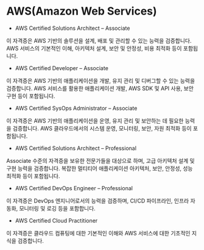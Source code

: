 
# AWS(Amazon Web Services)

- AWS Certified Solutions Architect – Associate

이 자격증은 AWS 기반의 솔루션을 설계, 배포 및 관리할 수 있는 능력을 검증합니다.
AWS 서비스의 기본적인 이해, 아키텍처 설계, 보안 및 안정성, 비용 최적화 등이 포함됩니다.

- AWS Certified Developer – Associate

이 자격증은 AWS 기반의 애플리케이션을 개발, 유지 관리 및 디버그할 수 있는 능력을 검증합니다.
AWS 서비스를 활용한 애플리케이션 개발, AWS SDK 및 API 사용, 보안 구현 등이 포함됩니다.

- AWS Certified SysOps Administrator – Associate

이 자격증은 AWS 기반의 애플리케이션을 운영, 유지 관리 및 보안하는 데 필요한 능력을 검증합니다.
AWS 클라우드에서의 시스템 운영, 모니터링, 보안, 자원 최적화 등이 포함됩니다.

- AWS Certified Solutions Architect – Professional

Associate 수준의 자격증을 보유한 전문가들을 대상으로 하며, 고급 아키텍처 설계 및 구현 능력을 검증합니다.
복잡한 멀티티어 애플리케이션 아키텍처, 보안, 안정성, 성능 최적화 등이 포함됩니다.

- AWS Certified DevOps Engineer – Professional

이 자격증은 DevOps 엔지니어로서의 능력을 검증하며, CI/CD 파이프라인, 인프라 자동화, 모니터링 및 로깅 등을 포함합니다.

- AWS Certified Cloud Practitioner

이 자격증은 클라우드 컴퓨팅에 대한 기본적인 이해와 AWS 서비스에 대한 기초적인 지식을 검증합니다.
